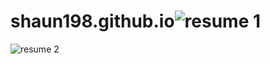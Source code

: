 # shaun198.github.io![resume 1](https://github.com/shaun198/shaun198.github.io/assets/134138847/29884e18-068d-4567-8dd0-ad1064ca59bc)
![resume 2](https://github.com/shaun198/shaun198.github.io/assets/134138847/3329c02b-f3d1-45bb-832d-9c3fa5ef5c49)
